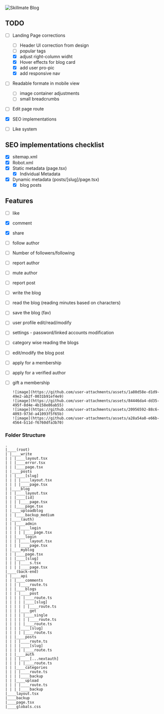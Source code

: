 ![Skillmate Blog](https://github-readme-tech-stack.vercel.app/api/cards?title=Skillmate+Blog&align=center&fontFamily=Sora&fontSize=20&lineCount=2&line1=next.js%2CNextJs%2Cffffff%3Btypescript%2CTypescript%2C0054ff%3Btailwindcss%2CTailwind+CSS%2C0070ff%3B&line2=mongodb%2CMongoDB%2C0dba4a%3BPrisma%2CPrisma%2Cffffff%3Bnode.js%2CNodeJs%2C0dba4a%3B)

## TODO
 - [ ] Landing Page corrections
   - [ ] Header UI correction from design
   - [ ] popular tags
   - [x] adjust right-column widht
   - [x] Hover effects for blog card
   - [x] add user pro-pic
   - [x] add responsive nav
 - [ ] Readable formate in mobile view
   - [ ] image container adjustments
   - [ ] small breadcrumbs
 - [ ] Edit page route
 - [x] SEO implementations
 - [ ] Like system




## SEO implementations checklist
- [x] sitemap.xml
- [x] Robot.xml
- [x] Static metadata (page.tsx)
  - [x] Individual Metadata
- [x] Dynamic metadata (posts/[slug]/page.tsx)
  - [x] blog posts 

## Features
 - [ ] like 
 - [x] comment 
 - [x] share 
 - [ ] follow author 
 - [ ] Number of followers/following 
 - [ ] report author 
 - [ ] mute author 
 - [ ] report post 
 - [ ] write the blog 
 - [ ] read the blog (reading minutes based on characters) 
 - [ ] save the blog (fav) 
 - [ ] user profile edit/read/modify 
 - [ ] settings - password/linked accounts modification 
 - [ ] category wise reading the blogs 
 - [ ] edit/modify the blog post 
 - [ ] apply for a membership 
 - [ ] apply for a verified author 
 - [ ] gift a membership

       ![image](https://github.com/user-attachments/assets/1a80d58e-d1d9-49e2-ab2f-0031b91ef4e9)
       ![image](https://github.com/user-attachments/assets/84446da4-dd35-495f-8d4e-4b158e86ab55)
       ![image](https://github.com/user-attachments/assets/20956592-88c6-4093-973d-a41093f5f65b)
       ![image](https://github.com/user-attachments/assets/a28a54a8-e66b-4564-b11d-f6760dfa3b70)





### Folder Structure

```
.
|____(root)
| |____write
| | |____layout.tsx
| | |____error.tsx
| | |____page.tsx
| |____posts
| | |____[slug]
| | | |____layout.tsx
| | | |____page.tsx
| |____blog
| | |____layout.tsx
| | |____[id]
| | | |____page.tsx
| | |____page.tsx
| |____uploadblog
| | |____backup_medium
| |____(auth)
| | |____admin
| | | |____login
| | | | |____page.tsx
| | |____login
| | | |____layout.tsx
| | | |____page.tsx
| |____myblog
| | |____page.tsx
| | |____[slug]
| | | |____s.tsx
| | | |____page.tsx
|____(back-end)
| |____api
| | |____comments
| | | |____route.ts
| | |____blogs
| | | |____post
| | | | |____route.ts
| | | | |____[slug]
| | | | | |____route.ts
| | | |____get
| | | | |____single
| | | | | |____route.ts
| | | | |____route.ts
| | | |____[slug]
| | | | |____route.ts
| | |____posts
| | | |____route.ts
| | | |____[slug]
| | | | |____route.ts
| | |____auth
| | | |____[...nextauth]
| | | | |____route.ts
| | |____categories
| | | |____route.ts
| | | |____backup
| | |____upload
| | | |____route.ts
| | | |____backup
|____layout.tsx
|____backup
|____page.tsx
|____globals.css
```
